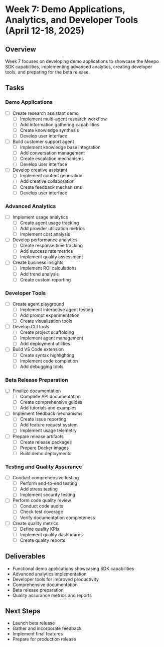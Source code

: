 # Week 7: Demo Applications, Analytics, and Developer Tools (April 12-18, 2025)

## Overview
Week 7 focuses on developing demo applications to showcase the Meepo SDK capabilities, implementing advanced analytics, creating developer tools, and preparing for the beta release.

## Tasks

### Demo Applications
- [ ] Create research assistant demo
  - [ ] Implement multi-agent research workflow
  - [ ] Add information gathering capabilities
  - [ ] Create knowledge synthesis
  - [ ] Develop user interface
- [ ] Build customer support agent
  - [ ] Implement knowledge base integration
  - [ ] Add conversation management
  - [ ] Create escalation mechanisms
  - [ ] Develop user interface
- [ ] Develop creative assistant
  - [ ] Implement content generation
  - [ ] Add creative collaboration
  - [ ] Create feedback mechanisms
  - [ ] Develop user interface

### Advanced Analytics
- [ ] Implement usage analytics
  - [ ] Create agent usage tracking
  - [ ] Add provider utilization metrics
  - [ ] Implement cost analysis
- [ ] Develop performance analytics
  - [ ] Create response time tracking
  - [ ] Add success rate metrics
  - [ ] Implement quality assessment
- [ ] Create business insights
  - [ ] Implement ROI calculations
  - [ ] Add trend analysis
  - [ ] Create custom reporting

### Developer Tools
- [ ] Create agent playground
  - [ ] Implement interactive agent testing
  - [ ] Add prompt experimentation
  - [ ] Create visualization tools
- [ ] Develop CLI tools
  - [ ] Create project scaffolding
  - [ ] Implement agent management
  - [ ] Add deployment utilities
- [ ] Build VS Code extension
  - [ ] Create syntax highlighting
  - [ ] Implement code completion
  - [ ] Add debugging tools

### Beta Release Preparation
- [ ] Finalize documentation
  - [ ] Complete API documentation
  - [ ] Create comprehensive guides
  - [ ] Add tutorials and examples
- [ ] Implement feedback mechanisms
  - [ ] Create issue reporting
  - [ ] Add feature request system
  - [ ] Implement usage telemetry
- [ ] Prepare release artifacts
  - [ ] Create release packages
  - [ ] Prepare Docker images
  - [ ] Build demo deployments

### Testing and Quality Assurance
- [ ] Conduct comprehensive testing
  - [ ] Perform end-to-end testing
  - [ ] Add stress testing
  - [ ] Implement security testing
- [ ] Perform code quality review
  - [ ] Conduct code audits
  - [ ] Check test coverage
  - [ ] Verify documentation completeness
- [ ] Create quality metrics
  - [ ] Define quality KPIs
  - [ ] Implement quality dashboards
  - [ ] Create quality reports

## Deliverables
- Functional demo applications showcasing SDK capabilities
- Advanced analytics implementation
- Developer tools for improved productivity
- Comprehensive documentation
- Beta release preparation
- Quality assurance metrics and reports

## Next Steps
- Launch beta release
- Gather and incorporate feedback
- Implement final features
- Prepare for production release
